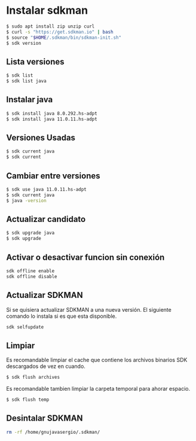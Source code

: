# Instalar sdkman

```bash
$ sudo apt install zip unzip curl
$ curl -s "https://get.sdkman.io" | bash
$ source "$HOME/.sdkman/bin/sdkman-init.sh"
$ sdk version
```

## Lista versiones

```bash
$ sdk list
$ sdk list java
```

## Instalar java

```bash
$ sdk install java 8.0.292.hs-adpt
$ sdk install java 11.0.11.hs-adpt
```

## Versiones Usadas

```bash
$ sdk current java
$ sdk current
```

## Cambiar entre versiones

```bash
$ sdk use java 11.0.11.hs-adpt
$ sdk current java
$ java -version
```

## Actualizar candidato

```bash
$ sdk upgrade java
$ sdk upgrade
```

## Activar o desactivar funcion sin conexión
```bash
sdk offline enable
sdk offline disable
```

## Actualizar SDKMAN
Si se quisiera actualizar SDKMAN a una nueva versión. El siguiente comando lo instala si es que esta disponible.

```bash
sdk selfupdate
```

## Limpiar

Es recomandable limpiar el cache que contiene los archivos binarios SDK descargados de vez en cuando.

```bash
$ sdk flush archives
```

Es recomandable tambien limpiar la carpeta temporal para ahorar espacio.

```bash
$ sdk flush temp
```

## Desintalar SDKMAN

```bash
rm -rf /home/gnujavasergio/.sdkman/
```
